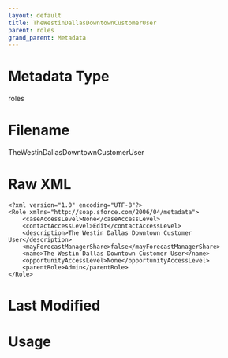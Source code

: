 ```yaml
---
layout: default
title: TheWestinDallasDowntownCustomerUser
parent: roles
grand_parent: Metadata
---
```

# Metadata Type
roles


# Filename 
TheWestinDallasDowntownCustomerUser


# Raw XML
```
<?xml version="1.0" encoding="UTF-8"?>
<Role xmlns="http://soap.sforce.com/2006/04/metadata">
    <caseAccessLevel>None</caseAccessLevel>
    <contactAccessLevel>Edit</contactAccessLevel>
    <description>The Westin Dallas Downtown Customer User</description>
    <mayForecastManagerShare>false</mayForecastManagerShare>
    <name>The Westin Dallas Downtown Customer User</name>
    <opportunityAccessLevel>None</opportunityAccessLevel>
    <parentRole>Admin</parentRole>
</Role>
```


# Last Modified


# Usage
